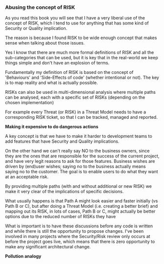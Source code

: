 ### Abusing the concept of RISK

As you read this book you will see that I have a very liberal use of the concept of RISK, which I tend to use for anything that has some kind of Security or Quality implication.

The reason is because I found RISK to be wide enough concept that makes sense when talking about those issues.

Yes I know that there are much more formal definitions of RISK and all the sub-categories that can be used, but it is key that in the real-world we keep things simple and don't have an explosion of terms.

Fundamentally my definition of RISK is based on the concept of 'Behaviours' and 'Side-Effects of code' (whether intentional or not). The key is to map reality and what is actually possible.

RISKs can also be used in multi-dimensional analysis where multiple paths can be analysed, each with a specific set of RISKs (depending on the chosen implementation)

For example every Threat (or RISK) in a Threat Model needs to have a corresponding RISK ticket, so that I can be tracked, managed and reported.

**Making it expensive to do dangerous actions**

A key concept is that we have to make it harder to development teams to add features that have Security and Quality implications.

On the other hand we can't really say NO to the business owners, since they are the ones that are responsible for the success of the current project, and have very legit reasons to ask for those features. Business wishes are driven by (end)user wishes; saying no to the business actually means saying no to the customer. The goal is to enable users to do what they want at an acceptable risk.

By providing multiple paths (with and without additional or new RISK) we make it very clear of the implications of specific decisions.

What usually happens is that Path A might look easier and faster initially (vs Path B or C), but after doing a Threat Model (i.e. creating a better brief) and mapping out its RISK, in lots of cases, Path B or C, might actually be better options due to the reduced number of RISKs they have

What is important is to have these discussions before any code is written and while there is still the opportunity to propose changes. I've been involved in many projects where the Security/Risk review only occurs at before the project goes live, which means that there is zero opportunity to make any significant architectural change.


**Pollution analogy**
